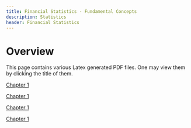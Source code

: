 ```yaml
---
title: Financial Statistics - Fundamental Concepts
description: Statistics
header: Financial Statistics
---
```

# Overview

This page contains various Latex generated PDF files. One may view them by clicking the title of them.

[Chapter 1](https://github.com/Shadowsong27/statistical-finance-summary/blob/master/pdf/Chapter1%20Returns%20and%20Adjustments.pdf)

[Chapter 1](https://github.com/Shadowsong27/statistical-finance-summary/blob/master/pdf/Chapter1%20Returns%20and%20Adjustments.pdf)

[Chapter 1](https://github.com/Shadowsong27/statistical-finance-summary/blob/master/pdf/Chapter1%20Returns%20and%20Adjustments.pdf)

[Chapter 1](https://github.com/Shadowsong27/statistical-finance-summary/blob/master/pdf/Chapter1%20Returns%20and%20Adjustments.pdf)
